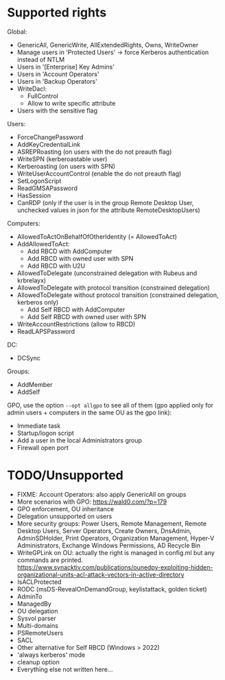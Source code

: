 Supported rights
================

Global:

- GenericAll, GenericWrite, AllExtendedRights, Owns, WriteOwner
- Manage users in 'Protected Users' -> force Kerberos authentication instead of NTLM
- Users in '[Enterprise] Key Admins'
- Users in 'Account Operators'
- Users in 'Backup Operators'
- WriteDacl:
    - FullControl
    - Allow to write specific attribute
- Users with the sensitive flag

Users:

- ForceChangePassword
- AddKeyCredentialLink
- ASREPRoasting (on users with the do not preauth flag)
- WriteSPN (kerberoastable user)
- Kerberoasting (on users with SPN)
- WriteUserAccountControl (enable the do not preauth flag)
- SetLogonScript
- ReadGMSAPassword
- HasSession
- CanRDP (only if the user is in the group Remote Desktop User, unchecked values in json for the attribute RemoteDesktopUsers)

Computers:

- AllowedToActOnBehalfOfOtherIdentity (= AllowedToAct)
- AddAllowedToAct:
    - Add RBCD with AddComputer
    - Add RBCD with owned user with SPN
    - Add RBCD with U2U
- AllowedToDelegate (unconstrained delegation with Rubeus and krbrelayx)
- AllowedToDelegate with protocol transition (constrained delegation)
- AllowedToDelegate without protocol transition (constrained delegation, kerberos only)
    - Add Self RBCD with AddComputer
    - Add Self RBCD with owned user with SPN
- WriteAccountRestrictions (allow to RBCD)
- ReadLAPSPassword

DC:

- DCSync

Groups:

- AddMember
- AddSelf

GPO, use the option `--opt allgpo` to see all of them (gpo applied only for
admin users + computers in the same OU as the gpo link):

- Immediate task
- Startup/logon script
- Add a user in the local Administrators group
- Firewall open port


TODO/Unsupported
================

- FIXME: Account Operators: also apply GenericAll on groups
- More scenarios with GPO: https://wald0.com/?p=179
- GPO enforcement, OU inheritance
- Delegation unsupported on users
- More security groups: Power Users, Remote Management, Remote Desktop Users, Server Operators, Create Owners, DnsAdmin, AdminSDHolder, Print Operators, Organization Management, Hyper-V Administrators, Exchange Windows Permissions, AD Recycle Bin
- WriteGPLink on OU: actually the right is managed in config.ml but any commands are printed. https://www.synacktiv.com/publications/ounedpy-exploiting-hidden-organizational-units-acl-attack-vectors-in-active-directory
- IsACLProtected
- RODC (msDS-RevealOnDemandGroup, keylistattack, golden ticket)
- AdminTo
- ManagedBy
- OU delegation
- Sysvol parser
- Multi-domains
- PSRemoteUsers
- SACL
- Other alternative for Self RBCD (Windows > 2022)
- 'always kerberos' mode
- cleanup option
- Everything else not written here...

